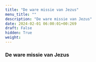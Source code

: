 ```yaml
---
title: "De ware missie van Jezus"
menu_title: ""
description: "De ware missie van Jezus"
date: 2024-02-01 06:00:01+00:269
draft: False
hidden: True
weight:
---
```

### De ware missie van Jezus
